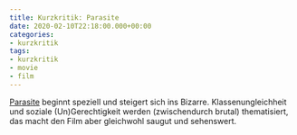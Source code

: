 ```yaml
---
title: Kurzkritik: Parasite
date: 2020-02-10T22:18:00.000+00:00
categories:
- kurzkritik
tags:
- kurzkritik
- movie
- film
---
```


[Parasite](https://en.wikipedia.org/wiki/Parasite_(2019_film)) beginnt speziell und steigert sich ins Bizarre. Klassenungleichheit und soziale (Un)Gerechtigkeit werden (zwischendurch brutal) thematisiert, das macht den Film aber gleichwohl saugut und sehenswert.
